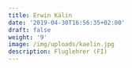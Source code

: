 ```yaml
---
title: Erwin Kälin
date: '2019-04-30T16:56:35+02:00'
draft: false
weight: '9'
image: /img/uploads/kaelin.jpg
description: Fluglehrer (FI)
---
```


